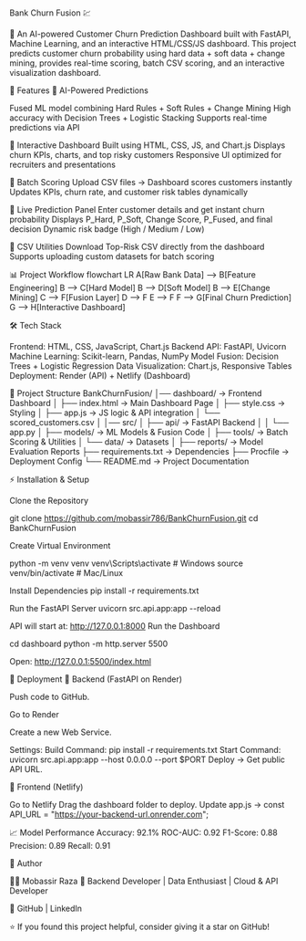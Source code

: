 Bank Churn Fusion 💹

🚀 An AI-powered Customer Churn Prediction Dashboard built with FastAPI, Machine Learning, and an interactive HTML/CSS/JS dashboard.
This project predicts customer churn probability using hard data + soft data + change mining, provides real-time scoring, batch CSV scoring, and an interactive visualization dashboard.

📌 Features
🔹 AI-Powered Predictions

Fused ML model combining Hard Rules + Soft Rules + Change Mining
High accuracy with Decision Trees + Logistic Stacking
Supports real-time predictions via API

🔹 Interactive Dashboard
Built using HTML, CSS, JS, and Chart.js
Displays churn KPIs, charts, and top risky customers
Responsive UI optimized for recruiters and presentations

🔹 Batch Scoring
Upload CSV files → Dashboard scores customers instantly
Updates KPIs, churn rate, and customer risk tables dynamically

🔹 Live Prediction Panel
Enter customer details and get instant churn probability
Displays P_Hard, P_Soft, Change Score, P_Fused, and final decision
Dynamic risk badge (High / Medium / Low)

🔹 CSV Utilities
Download Top-Risk CSV directly from the dashboard
Supports uploading custom datasets for batch scoring

📊 Project Workflow
flowchart LR
    A[Raw Bank Data] --> B[Feature Engineering]
    B --> C[Hard Model]
    B --> D[Soft Model]
    B --> E[Change Mining]
    C --> F[Fusion Layer]
    D --> F
    E --> F
    F --> G[Final Churn Prediction]
    G --> H[Interactive Dashboard]

🛠️ Tech Stack

Frontend: HTML, CSS, JavaScript, Chart.js
Backend API: FastAPI, Uvicorn
Machine Learning: Scikit-learn, Pandas, NumPy
Model Fusion: Decision Trees + Logistic Regression
Data Visualization: Chart.js, Responsive Tables
Deployment: Render (API) + Netlify (Dashboard)

📂 Project Structure
BankChurnFusion/
│── dashboard/          → Frontend Dashboard
│   ├── index.html      → Main Dashboard Page
│   ├── style.css       → Styling
│   ├── app.js          → JS logic & API integration
│   └── scored_customers.csv
│
│── src/
│   ├── api/            → FastAPI Backend
│   │   └── app.py
│   ├── models/         → ML Models & Fusion Code
│   ├── tools/          → Batch Scoring & Utilities
│   └── data/           → Datasets
│
├── reports/            → Model Evaluation Reports
├── requirements.txt    → Dependencies
├── Procfile            → Deployment Config
└── README.md           → Project Documentation

⚡ Installation & Setup

Clone the Repository

git clone https://github.com/mobassir786/BankChurnFusion.git
cd BankChurnFusion


Create Virtual Environment

python -m venv venv
venv\Scripts\activate    # Windows
source venv/bin/activate # Mac/Linux


Install Dependencies
pip install -r requirements.txt


Run the FastAPI Server
uvicorn src.api.app:app --reload


API will start at: http://127.0.0.1:8000
Run the Dashboard

cd dashboard
python -m http.server 5500


Open: http://127.0.0.1:5500/index.html

🚀 Deployment
🔹 Backend (FastAPI on Render)

Push code to GitHub.

Go to Render

Create a new Web Service.

Settings:
Build Command: pip install -r requirements.txt
Start Command: uvicorn src.api.app:app --host 0.0.0.0 --port $PORT
Deploy → Get public API URL.

🔹 Frontend (Netlify)

Go to Netlify
Drag the dashboard folder to deploy.
Update app.js →
const API_URL = "https://your-backend-url.onrender.com";

📈 Model Performance
Accuracy: 92.1%
ROC-AUC: 0.92
F1-Score: 0.88
Precision: 0.89
Recall: 0.91

📌 Author

👨‍💻 Mobassir Raza
🚀 Backend Developer | Data Enthusiast | Cloud & API Developer

🔗 GitHub
 | LinkedIn

⭐ If you found this project helpful, consider giving it a star on GitHub!
